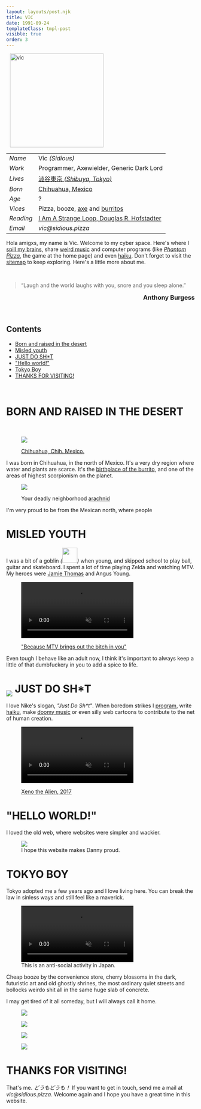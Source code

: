 ```yaml
---
layout: layouts/post.njk
title: VIC
date: 1991-09-24
templateClass: tmpl-post
visible: true
order: 3
---
```


<style>
.vic-pic {
  margin: 10px;
}
</style>

<script type="module" src="/@/programs/vicsAge.mjs"></script>
<script type="module" src="/@/programs/lazyVideos.mjs"></script>

<div class="info">

<figure class="vic-pic">
  <picture>

<img width=250 height=250 alt="vic" src="/@/images/vic.webp"/>

  </picture>
</figure>

  <article>

|           |                                                                                                 |
| --------- | ----------------------------------------------------------------------------------------------- |
| _Name_    | Vic _(Sidious)_                                                                                 |
| _Work_    | Programmer, Axewielder, Generic Dark Lord                                                       |
| _Lives_   | [澁谷東京 <em>(Shibuya, Tokyo)</em>](https://goo.gl/maps/1YfuGi5HYgRpBjN7A)                     |
| _Born_    | [Chihuahua, Mexico](https://goo.gl/maps/Ja9LxnZ6kosdRa586)                                      |
| _Age_     | <span id="age">?</span>                                                                         |
| _Vices_   | Pizza, booze, [axe](https://youtu.be/en7EKL1pX5w) and [burritos](https://youtu.be/YZRtE9I5w7k)  |
| _Reading_ | [I Am A Strange Loop, Douglas R. Hofstadter](https://en.wikipedia.org/wiki/I_Am_a_Strange_Loop) |
| _Email_   | _vic‎@‎sidious.pizza_                                                                           |

  </article>
</div>

Hola amigxs, my name is Vic. Welcome to my cyber space. Here's where I [spill my brains](/weblog), share [weird music](/swims) and computer programs (like [_Phantom Pizza_](/phantompizza), the game at the home page) and even [haiku](/kaminari-no-ura). Don't forget to visit the [sitemap](/sitemap) to keep exploring. Here's a little more about me.

<br>

> “Laugh and the world laughs with you, snore and you sleep alone.”

<h3 style="display: block; text-align: right; margin-top: 0; margin-bottom: 1rem;">Anthony Burgess</h3>

<br>

<section class="contents">

# Contents

- [Born and raised in the desert](#born-and-raised)
- [Misled youth](#misled-youth)
- [JUST DO SH\*T](#just-do-shit)
- ["Hello world!"](#hello-world)
- [Tokyo Boy](#tokyo-boy)
- [THANKS FOR VISITING!](#thanks-for-visiting)

</section>

<br>

<a name="born-and-raised"></a>

# BORN AND RAISED IN THE DESERT

<br>

<figure>
  <picture>

<img src="/@/images/chihuahua.jpeg">

  </picture>
  <figcaption>

[Chihuahua, Chih. Mexico.](https://en.wikipedia.org/wiki/Chihuahua_City)

  </figcaption>
</figure>

I was born in Chihuahua, in the north of Mexico. It's a very dry region where water and plants are scarce. It's the [birthplace of the burrito](https://en.wikipedia.org/wiki/Burrito#:~:text=Burritos%20are%20a%20traditional%20food%20of%20Ciudad%20Ju%C3%A1rez%2C%20a%20city%20bordering%20El%20Paso%2C%20Texas%2C%20in%20the%20northern%20Mexican%20state%20of%20Chihuahua%2C%20where%20people%20buy%20them%20at%20restaurants%20and%20roadside%20stands.%20Northern%20Mexican%20border%20towns%20like%20Villa%20Ahumada%20have%20an%20established%20reputation%20for%20serving%20burritos.), and one of the areas of highest scorpionism on the planet.

<figure>
  <picture>

<img src="/@/images/scorpionism.webp">

  </picture>
  <figcaption>

Your deadly neighborhood [arachnid](https://en.wikipedia.org/wiki/Scorpion#:~:text=Scorpions%20are%20xerocoles%2C%20meaning%20they%20primarily%20live%20in%20deserts%2C)

  </figcaption>
</figure>

I'm very proud to be from the Mexican north, where people

<a name="misled-youth"></a>

# MISLED YOUTH

I was a bit of a goblin _(<img src="/@/images/goblin.webp" width=40 style="display: inline-block" />)_ when young, and skipped school to play ball, guitar and skateboard. I spent a lot of time playing Zelda and watching MTV. My heroes were [Jamie Thomas](https://www.youtube.com/watch?v=452Oxqm4E3Y) and Angus Young.

<figure>
  <picture>

<video class="lazy" playsinline autoplay muted loop>
  <source src="/@/movies/angus.mp4" type="video/mp4">
</video>

  </picture>
  <figcaption>

["Because MTV brings out the bitch in you"](https://zeroskateboards.com/pages/jamie-thomas)

  </figcaption>
</figure>

Even tough I behave like an adult now, I think it's important to always keep a little of that dumbfuckery in you to add a spice to life.

[//]: <> (Growing up in the dawn of internet age was special. I was the first kid in my family to make friends out of a computer, and network with people around the world. I got to be one of the admins of a Pokémon forum.)

<a name="just-do-shit"></a>

# <img style="transform: translateY(10px)" src="/@/images/swoosh.webp" /> JUST DO SH\*T

I love Nike's slogan, _"Just Do Sh\*t"_. When boredom strikes I [program](https://github.com/sidiousvic), write [haiku](/kaminari-no-ura), make [doomy music](/swims) or even silly web cartoons to contribute to the net of human creation.

<figure>
  <picture>

<video class="lazy" playsinline autoplay muted loop>
  <source src="/@/movies/surfing-with-the-alien.mp4" type="video/mp4">
</video>

  </picture>
  <figcaption>

[Xeno the Alien, 2017](https://www.youtube.com/watch?v=cu3iGtqeYD4)

  </figcaption>
</figure>

<a name="hello-world"></a>

# "HELLO WORLD!"

I loved the old web, where websites were simpler and wackier.

<figure>
  <picture>

<img src="/@/images/dannys-homepage.webp">

  </picture>

<figcaption>
I hope this website makes Danny proud.
</figcaption>
</figure>

<a name="tokyo-boy"></a>

# TOKYO BOY

Tokyo adopted me a few years ago and I love living here. You can break the law in sinless ways and still feel like a maverick.

<figure>
  <picture>

<video class="lazy" playsinline autoplay muted loop>
  <source src="/@/movies/vic-skating-tokyo.mp4" type="video/mp4">
</video>

  </picture>
  <figcaption>
  This is an anti-social activity in Japan.
  </figcaption>
</figure>

Cheap booze by the convenience store, cherry blossoms in the dark, futuristic art and old ghostly shrines, the most ordinary quiet streets and bollocks weirdo shit all in the same huge slab of concrete.

I may get tired of it all someday, but I will always call it home.

<div class="picture-grid"> 
<figure>
  <picture>

<img src="/@/images/tokyo.gif">

  </picture>
</figure>

<figure>
  <picture>

<img src="/@/images/cherry-blossoms-at-nite.gif">

  </picture>
</figure>

<figure>
  <picture>

<img src="/@/images/apa-hotel-blues.gif">

  </picture>
</figure>

<figure>
  <picture>

<img src="/@/images/skyline-tokyo.gif">

  </picture>
</figure>
</div>

<a name="thanks-for-visiting"></a>

# THANKS FOR VISITING!

That's me. _どうもどうも！_ If you want to get in touch, send me a mail at _vic‎@‎sidious.pizza_. Welcome again and I hope you have a great time in this website.

<br>
<br>
